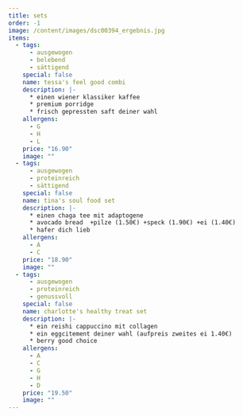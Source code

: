 ```yaml
---
title: sets
order: -1
image: /content/images/dsc00394_ergebnis.jpg
items:
  - tags:
      - ausgewogen
      - belebend
      - sättigend
    special: false
    name: tessa's feel good combi
    description: |-
      * einen wiener klassiker kaffee
      * premium porridge
      * frisch gepressten saft deiner wahl
    allergens:
      - G
      - H
      - L
    price: "16.90"
    image: ""
  - tags:
      - ausgewogen
      - proteinreich
      - sättigend
    special: false
    name: tina's soul food set
    description: |-
      * einen chaga tee mit adaptogene
      * avocado bread  +pilze (1.50€) +speck (1.90€) +ei (1.40€)
      * hafer dich lieb
    allergens:
      - A
      - C
    price: "18.90"
    image: ""
  - tags:
      - ausgewogen
      - proteinreich
      - genussvoll
    special: false
    name: charlotte's healthy treat set
    description: |-
      * ein reishi cappuccino mit collagen
      * ein eggcitement deiner wahl (aufpreis zweites ei 1.40€)
      * berry good choice
    allergens:
      - A
      - C
      - G
      - H
      - D
    price: "19.50"
    image: ""
---
```

